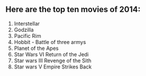 Here are the top ten movies of 2014:
----

1. Interstellar
2. Godzilla
3. Pacific Rim
4. Hobbit - Battle of three armys
5. Planet of the Apes
6. Star Wars VI Return of the Jedi
7. Star wars III Revenge of the Sith
8. Star wars V Empire Strikes Back

